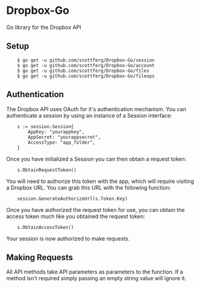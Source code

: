 Dropbox-Go
==========

Go library for the Dropbox API

## Setup

        $ go get -u github.com/scottferg/Dropbox-Go/session
        $ go get -u github.com/scottferg/Dropbox-Go/account
        $ go get -u github.com/scottferg/Dropbox-Go/files
        $ go get -u github.com/scottferg/Dropbox-Go/fileops

## Authentication

The Dropbox API uses OAuth for it's authentication mechanism. You can authenticate
a session by using an instance of a Session interface:

        s := session.Session{
            AppKey: "yourappkey",
            AppSecret: "yourappsecret",
            AccessType: "app_folder",
        }

Once you have initialized a Session you can then obtain a request token:

        s.ObtainRequestToken()

You will need to authorize this token with the app, which will require visiting
a Dropbox URL. You can grab this URL with the following function:

        session.GenerateAuthorizeUrl(s.Token.Key)

Once you have authorized the request token for use, you can obtain the access token
much like you obtained the request token:

        s.ObtainAccessToken()

Your session is now authorized to make requests.

## Making Requests

All API methods take API parameters as parameters to the function. If a method isn't required simply
passing an empty string value will ignore it.

